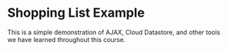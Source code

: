 # Shopping List Example

This is a simple demonstration of AJAX, Cloud Datastore, and other tools
we have learned throughout this course.